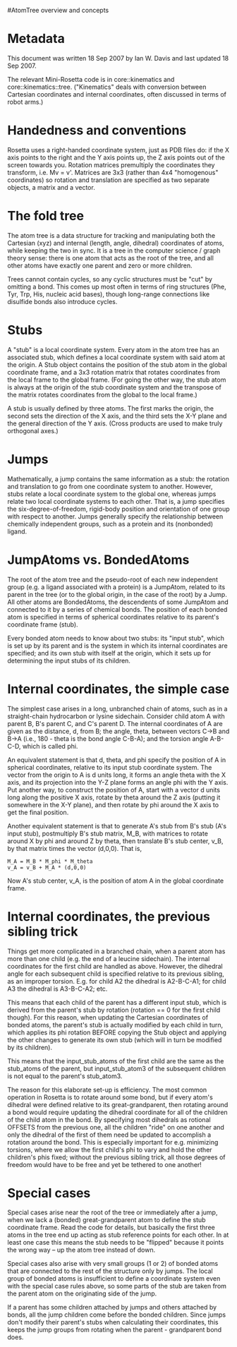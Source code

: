 #AtomTree overview and concepts

Metadata
========

This document was written 18 Sep 2007 by Ian W. Davis and last updated 18 Sep 2007.

The relevant Mini-Rosetta code is in core::kinematics and core::kinematics::tree. ("Kinematics" deals with conversion between Cartesian coordinates and internal coordinates, often discussed in terms of robot arms.) 

Handedness and conventions
==========================

Rosetta uses a right-handed coordinate system, just as PDB files do: if the X axis points to the right and the Y axis points up, the Z axis points out of the screen towards you. Rotation matrices premultiply the coordinates they transform, i.e. Mv = v'. Matrices are 3x3 (rather than 4x4 "homogenous" coordinates) so rotation and translation are specified as two separate objects, a matrix and a vector.

The fold tree
=============

The atom tree is a data structure for tracking and manipulating both the Cartesian (xyz) and internal (length, angle, dihedral) coordinates of atoms, while keeping the two in sync. It is a tree in the computer science / graph theory sense: there is one atom that acts as the root of the tree, and all other atoms have exactly one parent and zero or more children.

Trees cannot contain cycles, so any cyclic structures must be "cut" by omitting a bond. This comes up most often in terms of ring structures (Phe, Tyr, Trp, His, nucleic acid bases), though long-range connections like disulfide bonds also introduce cycles.

Stubs
=====

A "stub" is a local coordinate system. Every atom in the atom tree has an associated stub, which defines a local coordinate system with said atom at the origin. A Stub object contains the position of the stub atom in the global coordinate frame, and a 3x3 rotation matrix that rotates coordinates from the local frame to the global frame. (For going the other way, the stub atom is always at the origin of the stub coordinate system and the transpose of the matrix rotates coordinates from the global to the local frame.)

A stub is usually defined by three atoms. The first marks the origin, the second sets the direction of the X axis, and the third sets the X-Y plane and the general direction of the Y axis. (Cross products are used to make truly orthogonal axes.)

Jumps
=====

Mathematically, a jump contains the same information as a stub: the rotation and translation to go from one coordinate system to another. However, stubs relate a local coordinate system to the global one, whereas jumps relate two local coordinate systems to each other. That is, a jump specifies the six-degree-of-freedom, rigid-body position and orientation of one group with respect to another. Jumps generally specify the relationship between chemically independent groups, such as a protein and its (nonbonded) ligand.

JumpAtoms vs. BondedAtoms
=========================

The root of the atom tree and the pseudo-root of each new independent group (e.g. a ligand associated with a protein) is a JumpAtom, related to its parent in the tree (or to the global origin, in the case of the root) by a Jump. All other atoms are BondedAtoms, the descendents of some JumpAtom and connected to it by a series of chemical bonds. The position of each bonded atom is specified in terms of spherical coordinates relative to its parent's coordinate frame (stub).

Every bonded atom needs to know about two stubs: its "input stub", which is set up by its parent and is the system in which its internal coordinates are specified; and its own stub with itself at the origin, which it sets up for determining the input stubs of its children.

Internal coordinates, the simple case
=====================================

The simplest case arises in a long, unbranched chain of atoms, such as in a straight-chain hydrocarbon or lysine sidechain. Consider child atom A with parent B, B's parent C, and C's parent D. The internal coordinates of A are given as the distance, d, from B; the angle, theta, between vectors C-\>B and B-\>A (i.e., 180 - theta is the bond angle C-B-A); and the torsion angle A-B-C-D, which is called phi.

An equivalent statement is that d, theta, and phi specify the position of A in spherical coordinates, relative to its input stub coordinate system. The vector from the origin to A is d units long, it forms an angle theta with the X axis, and its projection into the Y-Z plane forms an angle phi with the Y axis. Put another way, to construct the position of A, start with a vector d units long along the positive X axis, rotate by theta around the Z axis (putting it somewhere in the X-Y plane), and then rotate by phi around the X axis to get the final position.

Another equivalent statement is that to generate A's stub from B's stub (A's input stub), postmultiply B's stub matrix, M\_B, with matrices to rotate around X by phi and around Z by theta, then translate B's stub center, v\_B, by that matrix times the vector (d,0,0). That is,

```
M_A = M_B * M_phi * M_theta
v_A = v_B + M_A * (d,0,0)
```

Now A's stub center, v\_A, is the position of atom A in the global coordinate frame.

Internal coordinates, the previous sibling trick
================================================

Things get more complicated in a branched chain, when a parent atom has more than one child (e.g. the end of a leucine sidechain). The internal coordinates for the first child are handled as above. However, the dihedral angle for each subsequent child is specified relative to its previous sibling, as an improper torsion. E.g. for child A2 the dihedral is A2-B-C-A1; for child A3 the dihedral is A3-B-C-A2; etc.

This means that each child of the parent has a different input stub, which is derived from the parent's stub by rotation (rotation == 0 for the first child though). For this reason, when updating the Cartesian coordinates of bonded atoms, the parent's stub is actually modified by each child in turn, which applies its phi rotation BEFORE copying the Stub object and applying the other changes to generate its own stub (which will in turn be modified by its children).

This means that the input\_stub\_atoms of the first child are the same as the stub\_atoms of the parent, but input\_stub\_atom3 of the subsequent children is not equal to the parent's stub\_atom3.

The reason for this elaborate set-up is efficiency. The most common operation in Rosetta is to rotate around some bond, but if every atom's dihedral were defined relative to its great-grandparent, then rotating around a bond would require updating the dihedral coordinate for all of the children of the child atom in the bond. By specifying most dihedrals as rotional OFFSETS from the previous one, all the children "ride" on one another and only the dihedral of the first of them need be updated to accomplish a rotation around the bond. This is especially important for e.g. minimizing torsions, where we allow the first child's phi to vary and hold the other children's phis fixed; without the previous sibling trick, all those degrees of freedom would have to be free and yet be tethered to one another!

Special cases
=============

Special cases arise near the root of the tree or immediately after a jump, when we lack a (bonded) great-grandparent atom to define the stub coordinate frame. Read the code for details, but basically the first three atoms in the tree end up acting as stub reference points for each other. In at least one case this means the stub needs to be "flipped" because it points the wrong way – up the atom tree instead of down.

Special cases also arise with very small groups (1 or 2) of bonded atoms that are connected to the rest of the structure only by jumps. The local group of bonded atoms is insufficient to define a coordinate system even with the special case rules above, so some parts of the stub are taken from the parent atom on the originating side of the jump.

If a parent has some children attached by jumps and others attached by bonds, all the jump children come before the bonded children. Since jumps don't modify their parent's stubs when calculating their coordinates, this keeps the jump groups from rotating when the parent - grandparent bond does.

